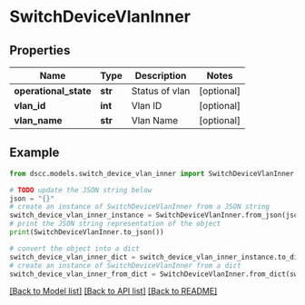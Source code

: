 # SwitchDeviceVlanInner


## Properties

Name | Type | Description | Notes
------------ | ------------- | ------------- | -------------
**operational_state** | **str** | Status of vlan | [optional] 
**vlan_id** | **int** | Vlan ID | [optional] 
**vlan_name** | **str** | Vlan Name | [optional] 

## Example

```python
from dscc.models.switch_device_vlan_inner import SwitchDeviceVlanInner

# TODO update the JSON string below
json = "{}"
# create an instance of SwitchDeviceVlanInner from a JSON string
switch_device_vlan_inner_instance = SwitchDeviceVlanInner.from_json(json)
# print the JSON string representation of the object
print(SwitchDeviceVlanInner.to_json())

# convert the object into a dict
switch_device_vlan_inner_dict = switch_device_vlan_inner_instance.to_dict()
# create an instance of SwitchDeviceVlanInner from a dict
switch_device_vlan_inner_from_dict = SwitchDeviceVlanInner.from_dict(switch_device_vlan_inner_dict)
```
[[Back to Model list]](../README.md#documentation-for-models) [[Back to API list]](../README.md#documentation-for-api-endpoints) [[Back to README]](../README.md)


